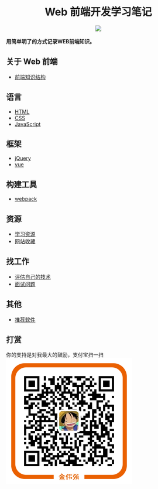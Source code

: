 <h1 align="center">Web 前端开发学习笔记</h1>
<p align="center">
<a href="https://gitter.im/iamjoel/front-end-note"><img src="https://badges.gitter.im/Join Chat.svg"></a>
</p>

**用简单明了的方式记录WEB前端知识。**

## 关于 Web 前端
* [前端知识结构](https://github.com/iamjoel/front-end-note/blob/master/intro/knowledge-structure.md)

## 语言
* [HTML](https://github.com/iamjoel/front-end-note/blob/master/language/html)
* [CSS](https://github.com/iamjoel/front-end-note/blob/master/language/css)
* [JavaScript](https://github.com/iamjoel/front-end-note/blob/master/language/js)

## 框架
* [jQuery](https://github.com/iamjoel/front-end-note/blob/master/framework/jQuery)
* [vue](https://github.com/iamjoel/front-end-note/blob/master/framework/vue)

## 构建工具
* [webpack](https://github.com/iamjoel/front-end-note/blob/master/build-tool/webpack)

## 资源
* [学习资源](https://github.com/iamjoel/front-end-note/blob/master/resource/bookmark/learn-resource.md)
* [网站收藏](https://github.com/iamjoel/front-end-note/blob/master/resource/bookmark/README.md)

## 找工作
* [评估自己的技术](https://github.com/iamjoel/front-end-note/blob/master/find-jobs/assessment)
* [面试问题](https://github.com/iamjoel/front-end-note/blob/master/find-jobs/question.md)

## 其他
* [推荐软件](https://github.com/iamjoel/front-end-note/blob/master/software)

## 打赏
你的支持是对我最大的鼓励，支付宝扫一扫  
<img src="alipay.png" align="center" alt="支付宝付款二维码">


